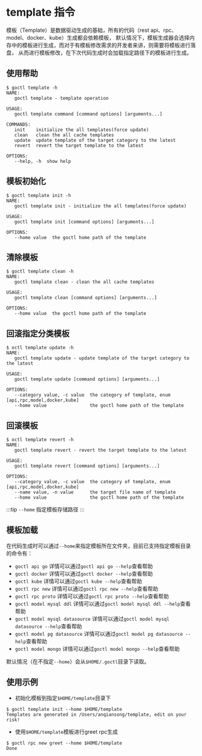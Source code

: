 # template 指令

模板（Template）是数据驱动生成的基础，所有的代码（rest api、rpc、model、docker、kube）生成都会依赖模板，
默认情况下，模板生成器会选择内存中的模板进行生成，而对于有模板修改需求的开发者来讲，则需要将模板进行落盘，
从而进行模板修改，在下次代码生成时会加载指定路径下的模板进行生成。

## 使用帮助
```shell
$ goctl template -h
NAME:
   goctl template - template operation

USAGE:
   goctl template command [command options] [arguments...]

COMMANDS:
   init    initialize the all templates(force update)
   clean   clean the all cache templates
   update  update template of the target category to the latest
   revert  revert the target template to the latest

OPTIONS:
   --help, -h  show help
```

## 模板初始化
```shell
$ goctl template init -h
NAME:
   goctl template init - initialize the all templates(force update)

USAGE:
   goctl template init [command options] [arguments...]

OPTIONS:
   --home value  the goctl home path of the template
```

## 清除模板
```shell
$ goctl template clean -h
NAME:
   goctl template clean - clean the all cache templates

USAGE:
   goctl template clean [command options] [arguments...]

OPTIONS:
   --home value  the goctl home path of the template
```

## 回滚指定分类模板
```shell
$ octl template update -h
NAME:
   goctl template update - update template of the target category to the latest

USAGE:
   goctl template update [command options] [arguments...]

OPTIONS:
   --category value, -c value  the category of template, enum [api,rpc,model,docker,kube]
   --home value                the goctl home path of the template
```

## 回滚模板
```shell
$ octl template revert -h
NAME:
   goctl template revert - revert the target template to the latest

USAGE:
   goctl template revert [command options] [arguments...]

OPTIONS:
   --category value, -c value  the category of template, enum [api,rpc,model,docker,kube]
   --name value, -n value      the target file name of template
   --home value                the goctl home path of the template
```

:::tip
`--home` 指定模板存储路径
:::

## 模板加载

在代码生成时可以通过`--home`来指定模板所在文件夹，目前已支持指定模板目录的命令有：

- `goctl api go` 详情可以通过`goctl api go --help`查看帮助
- `goctl docker` 详情可以通过`goctl docker --help`查看帮助
- `goctl kube` 详情可以通过`goctl kube --help`查看帮助
- `goctl rpc new` 详情可以通过`goctl rpc new --help`查看帮助
- `goctl rpc proto` 详情可以通过`goctl rpc proto --help`查看帮助
- `goctl model mysql ddl` 详情可以通过`goctl model mysql ddl --help`查看帮助
- `goctl model mysql datasource` 详情可以通过`goctl model mysql datasource --help`查看帮助
- `goctl model pg datasource` 详情可以通过`goctl model pg datasource --help`查看帮助
- `goctl model mongo` 详情可以通过`goctl model mongo --help`查看帮助

默认情况（在不指定`--home`）会从`$HOME/.goctl`目录下读取。

## 使用示例
* 初始化模板到指定`$HOME/template`目录下
```shell
$ goctl template init --home $HOME/template 
Templates are generated in /Users/anqiansong/template, edit on your risk!
```

* 使用`$HOME/template`模板进行greet rpc生成
```shell
$ goctl rpc new greet --home $HOME/template
Done
```
